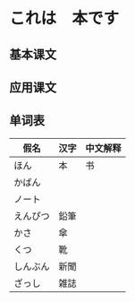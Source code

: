 # これは　本です

## 基本课文

## 应用课文

## 单词表

| 假名     | 汉字 | 中文解释 |
| -------- | ---- | -------- |
| ほん     | 本   | 书       |
| かばん   |      |          |
| ノート   |      |          |
| えんぴつ | 鉛筆 |          |
| かさ     | 傘   |          |
| くつ     | 靴   |          |
| しんぶん | 新聞 |          |
| ざっし   | 雑誌 |          |
